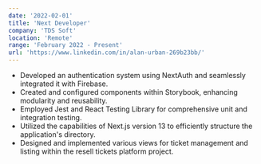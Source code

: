 ```yaml
---
date: '2022-02-01'
title: 'Next Developer'
company: 'TDS Soft'
location: 'Remote'
range: 'February 2022 - Present'
url: 'https://www.linkedin.com/in/alan-urban-269b23bb/'
---
```


- Developed an authentication system using NextAuth and seamlessly integrated it with Firebase.
- Created and configured components within Storybook, enhancing modularity and reusability.
- Employed Jest and React Testing Library for comprehensive unit and integration testing.
- Utilized the capabilities of Next.js version 13 to efficiently structure the application's directory.
- Designed and implemented various views for ticket management and listing within the resell tickets platform project.
